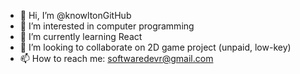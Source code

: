 - 👋 Hi, I’m @knowltonGitHub
- 👀 I’m interested in computer programming
- 🌱 I’m currently learning React
- 💞️ I’m looking to collaborate on 2D game project (unpaid, low-key)
- 📫 How to reach me:  softwaredevr@gmail.com


